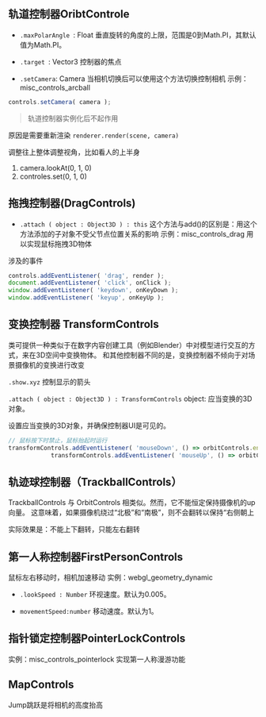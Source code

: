 ## 轨道控制器OribtControle

- `.maxPolarAngle `: Float
垂直旋转的角度的上限，范围是0到Math.PI，其默认值为Math.PI。

- `.target `: Vector3
控制器的焦点

- `.setCamera`: Camera
当相机切换后可以使用这个方法切换控制相机
示例：misc_controls_arcball
```js
controls.setCamera( camera );
```

> 轨道控制器实例化后不起作用

原因是需要重新渲染 `renderer.render(scene, camera)`


调整往上整体调整视角，比如看人的上半身
1. camera.lookAt(0, 1, 0)
2. controles.set(0, 1, 0)

## 拖拽控制器(DragControls)
- `.attach ( object : Object3D ) : this`
这个方法与add()的区别是：用这个方法添加的子对象不受父节点位置关系的影响
示例：misc_controls_drag
用以实现鼠标拖拽3D物体

涉及的事件
```js
controls.addEventListener( 'drag', render );
document.addEventListener( 'click', onClick );
window.addEventListener( 'keydown', onKeyDown );
window.addEventListener( 'keyup', onKeyUp );
```


## 变换控制器 TransformControls
类可提供一种类似于在数字内容创建工具（例如Blender）中对模型进行交互的方式，来在3D空间中变换物体。 和其他控制器不同的是，变换控制器不倾向于对场景摄像机的变换进行改变

`.show.xyz`
控制显示的箭头

`.attach ( object : Object3D ) : TransformControls`
object: 应当变换的3D对象。

设置应当变换的3D对象，并确保控制器UI是可见的。

```js
// 鼠标按下时禁止，鼠标抬起时运行
transformControls.addEventListener( 'mouseDown', () => orbitControls.enabled = false );
			transformControls.addEventListener( 'mouseUp', () => orbitControls.enabled = true );
```

## 轨迹球控制器（TrackballControls）
TrackballControls 与 OrbitControls 相类似。然而，它不能恒定保持摄像机的up向量。 这意味着，如果摄像机绕过“北极”和“南极”，则不会翻转以保持“右侧朝上

实际效果是：不能上下翻转，只能左右翻转


## 第一人称控制器FirstPersonControls
鼠标左右移动时，相机加速移动
实例：webgl_geometry_dynamic

- `.lookSpeed : Number`
环视速度。默认为0.005。

- `movementSpeed:number`
移动速度。默认为1。

## 指针锁定控制器PointerLockControls
实例：misc_controls_pointerlock
实现第一人称漫游功能


## MapControls
Jump跳跃是将相机的高度抬高

